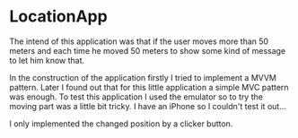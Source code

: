 # LocationApp
The intend of this application was that if the user moves more than 50 meters and each time he moved 50 meters to show some kind of message to let him know that.

In the construction of the application firstly I tried to implement a MVVM pattern. Later I found out that for this little application a simple MVC pattern was enough.
To test this application I used the emulator so to try the moving part was a little bit tricky. I have an iPhone so I couldn't test it out...

I only implemented the changed position by a clicker button. 
